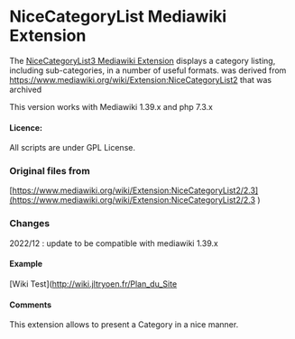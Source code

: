 # NiceCategoryList Mediawiki Extension

The [NiceCategoryList3 Mediawiki Extension](https://www.mediawiki.org/wiki/Extension:NiceCategoryList3)
displays a category listing, including sub-categories, in a number of useful formats.
was derived from https://www.mediawiki.org/wiki/Extension:NiceCategoryList2 that was archived

This version works with Mediawiki 1.39.x and php 7.3.x

#### Licence:

All scripts are under GPL License.


### Original files from

[https://www.mediawiki.org/wiki/Extension:NiceCategoryList2/2.3](https://www.mediawiki.org/wiki/Extension:NiceCategoryList2/2.3
)
### Changes
2022/12 : update to be compatible with mediawiki 1.39.x

#### Example
[Wiki Test](http://wiki.jltryoen.fr/Plan_du_Site

#### Comments
This extension allows to present a Category in a nice manner.

